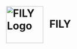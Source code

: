 <h1 font-size=1000px>
<img src="https://github.com/user-attachments/assets/da0b5fda-3b44-4bae-b71e-4b2e55220559" alt="FILY Logo" width="100" style="vertical-align: middle; margin-right: 10px;" />
    <span font-size=2000px>
        FILY
    </span>
</h1>

  
